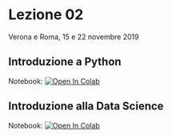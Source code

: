 # Lezione 02
Verona e Roma, 15 e 22 novembre 2019
## Introduzione a Python
Notebook: [![Open In Colab](https://colab.research.google.com/assets/colab-badge.svg)](https://colab.research.google.com/github/fmardero/MLcattolica/blob/master/lesson_02/intro_python.ipynb)
## Introduzione alla Data Science
Notebook: [![Open In Colab](https://colab.research.google.com/assets/colab-badge.svg)](https://colab.research.google.com/github/fmardero/MLcattolica/blob/master/lesson_02/chickweight.ipynb)
